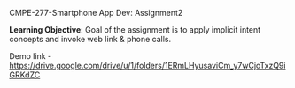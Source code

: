 CMPE-277-Smartphone App Dev: Assignment2

**Learning Objective**: Goal of the assignment is to apply implicit intent concepts and invoke web link & phone calls.

Demo link - https://drive.google.com/drive/u/1/folders/1ERmLHyusaviCm_y7wCjoTxzQ9iGRKdZC



